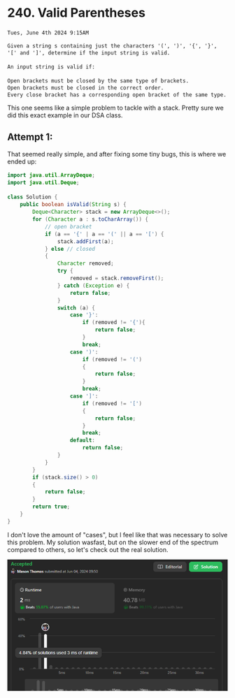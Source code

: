 # 240. Valid Parentheses
`Tues, June 4th 2024 9:15AM`

```
Given a string s containing just the characters '(', ')', '{', '}', '[' and ']', determine if the input string is valid.

An input string is valid if:

Open brackets must be closed by the same type of brackets.
Open brackets must be closed in the correct order.
Every close bracket has a corresponding open bracket of the same type.
```

This one seems like a simple problem to tackle with a stack. Pretty sure we did this exact example in our DSA class.

## Attempt 1:
That seemed really simple, and after fixing some tiny bugs, this is where we ended up:

```java
import java.util.ArrayDeque;
import java.util.Deque;

class Solution {
    public boolean isValid(String s) {
        Deque<Character> stack = new ArrayDeque<>();
        for (Character a : s.toCharArray()) {
            // open bracket
            if (a == '{' | a == '(' || a == '[') {
                stack.addFirst(a);
            } else // closed
            {
                Character removed;
                try {
                    removed = stack.removeFirst();
                } catch (Exception e) {
                    return false;
                }
                switch (a) {
                    case '}':
                        if (removed != '{'){
                            return false;
                        }
                        break;
                    case ')':
                        if (removed != '(')
                        {
                            return false;
                        }
                        break;
                    case ']':
                        if (removed != '[')
                        {
                            return false;
                        }
                        break;
                    default:
                        return false;
                }
            }
        }
        if (stack.size() > 0)
        {
            return false;
        }
        return true;
    }
}
```

I don't love the amount of "cases", but I feel like that was necessary to solve this problem. My solution wasfast, but on the slower end of the spectrum compared to others, so let's check out the real solution.

![alt text](image.png)

